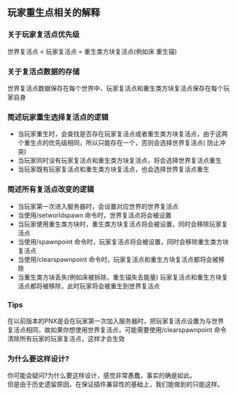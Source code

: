 ## 玩家重生点相关的解释

### 关于玩家复活点优先级

世界复活点 < 玩家复活点 = 重生类方块复活点(例如床 重生锚)

### 关于复活点数据的存储

世界复活点数据保存在每个世界中，玩家复活点和重生类方块复活点保存在每个玩家自身

### 简述玩家重生选择复活点的逻辑
- 当玩家重生时，会查找是否存在玩家复活点或者重生类方块复活点，由于这两个重生点的优先级相同，所以只能存在一个，否则会选择世界复活点(
防止冲突)
- 当玩家同时没有玩家复活点和重生类方块复活点，将会选择世界复活点重生
- 当玩家既有玩家复活点和重生类方块复活点，也会选择世界复活点重生

### 简述所有复活点改变的逻辑

- 当玩家第一次进入服务器时，会设置对应世界的世界复活点
- 当使用/setworldspawn 命令时，世界复活点将会被设置
- 当玩家使用重生类方块时，重生类方块复活点将会被设置，同时会移除玩家复活点
- 当使用/spawnpoint 命令时，玩家复活点将会被设置，同时会移除重生类方块复活点
- 当使用/clearspawnpoint 命令时，玩家复活点和重生方块复活点都将会被移除
- 当重生类方块丢失(例如床被拆除，重生锚失去能量) 玩家复活点和重生方块复活点都将被移除，此时玩家将会被重生到世界复活点

### Tips

在以前版本的PNX是会在玩家第一次加入服务器时，把玩家复活点设置为与世界复活点相同，故如果你想使用世界复活点，可能需要使用/clearspawnpoint
命令清除所有玩家的玩家复活点，这样才会生效

### 为什么要这样设计?

你可能会疑问?为什么要这样设计，感觉非常愚蠢，事实的确是如此。  
但是由于历史遗留原因，在保证插件兼容性的基础上，我们能做到的只能这样。